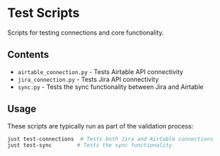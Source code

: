 # Test Scripts

Scripts for testing connections and core functionality.

## Contents

- `airtable_connection.py` - Tests Airtable API connectivity
- `jira_connection.py` - Tests Jira API connectivity
- `sync.py` - Tests the sync functionality between Jira and Airtable

## Usage

These scripts are typically run as part of the validation process:
```bash
just test-connections  # Tests both Jira and Airtable connections
just test-sync        # Tests the sync functionality
```
